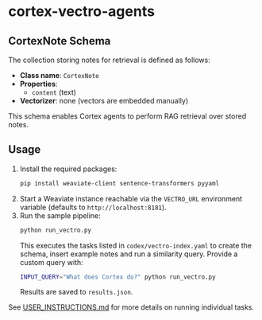 # cortex-vectro-agents

## CortexNote Schema
The collection storing notes for retrieval is defined as follows:
- **Class name**: `CortexNote`
- **Properties**:
  - `content` (text)
- **Vectorizer**: none (vectors are embedded manually)

This schema enables Cortex agents to perform RAG retrieval over stored notes.

## Usage
1. Install the required packages:
   ```bash
   pip install weaviate-client sentence-transformers pyyaml
   ```
2. Start a Weaviate instance reachable via the `VECTRO_URL` environment variable (defaults to `http://localhost:8181`).
3. Run the sample pipeline:
   ```bash
   python run_vectro.py
   ```
   This executes the tasks listed in `codex/vectro-index.yaml` to create the schema, insert example notes and run a similarity query.
   Provide a custom query with:
   ```bash
   INPUT_QUERY="What does Cortex do?" python run_vectro.py
   ```
   Results are saved to `results.json`.

See [USER_INSTRUCTIONS.md](USER_INSTRUCTIONS.md) for more details on running individual tasks.
